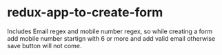 # redux-app-to-create-form

Includes Email regex and mobile number regex, so while creating a form add mobile number startign with 6 or more and add valid email otherwise save button will not come.
